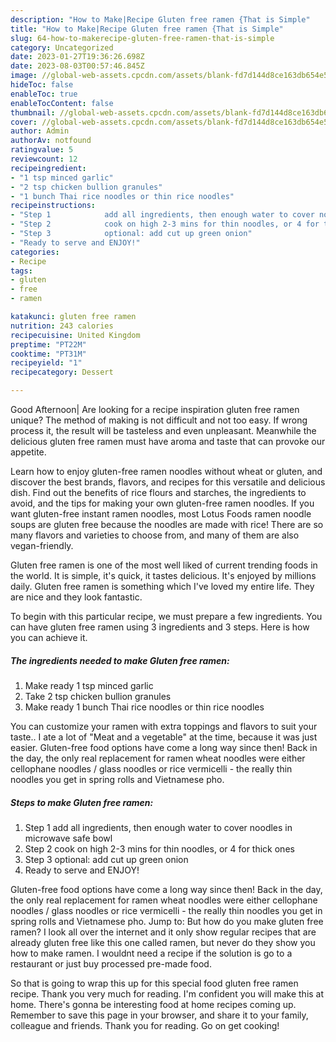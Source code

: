 ```yaml
---
description: "How to Make|Recipe Gluten free ramen {That is Simple"
title: "How to Make|Recipe Gluten free ramen {That is Simple"
slug: 64-how-to-makerecipe-gluten-free-ramen-that-is-simple
category: Uncategorized
date: 2023-01-27T19:36:26.698Z
date: 2023-08-03T00:57:46.845Z
image: //global-web-assets.cpcdn.com/assets/blank-fd7d144d8ce163db654e5a02c40b08a2775adb7897d16e4062681dc7e1b2800f.png
hideToc: false
enableToc: true
enableTocContent: false
thumbnail: //global-web-assets.cpcdn.com/assets/blank-fd7d144d8ce163db654e5a02c40b08a2775adb7897d16e4062681dc7e1b2800f.png
cover: //global-web-assets.cpcdn.com/assets/blank-fd7d144d8ce163db654e5a02c40b08a2775adb7897d16e4062681dc7e1b2800f.png
author: Admin
authorAv: notfound
ratingvalue: 5
reviewcount: 12
recipeingredient:
- "1 tsp minced garlic"
- "2 tsp chicken bullion granules"
- "1 bunch Thai rice noodles or thin rice noodles"
recipeinstructions:
- "Step 1            add all ingredients, then enough water to cover noodles in microwave safe bowl"
- "Step 2            cook on high 2-3 mins for thin noodles, or 4 for thick ones"
- "Step 3            optional: add cut up green onion"
- "Ready to serve and ENJOY!"
categories:
- Recipe
tags:
- gluten
- free
- ramen

katakunci: gluten free ramen 
nutrition: 243 calories
recipecuisine: United Kingdom
preptime: "PT22M"
cooktime: "PT31M"
recipeyield: "1"
recipecategory: Dessert

---
```



Good Afternoon| Are looking for a recipe inspiration gluten free ramen unique? The method of making is not difficult and not too easy. If wrong process it, the result will be tasteless and even unpleasant. Meanwhile the delicious gluten free ramen must have aroma and taste that can provoke our appetite.





Learn how to enjoy gluten-free ramen noodles without wheat or gluten, and discover the best brands, flavors, and recipes for this versatile and delicious dish. Find out the benefits of rice flours and starches, the ingredients to avoid, and the tips for making your own gluten-free ramen noodles. If you want gluten-free instant ramen noodles, most Lotus Foods ramen noodle soups are gluten free because the noodles are made with rice! There are so many flavors and varieties to choose from, and many of them are also vegan-friendly.

Gluten free ramen is one of the most well liked of current trending foods in the world. It is simple, it's quick, it tastes delicious. It's enjoyed by millions daily. Gluten free ramen is something which I've loved my entire life. They are nice and they look fantastic.


To begin with this particular recipe, we must prepare a few ingredients. You can have gluten free ramen using 3 ingredients and 3 steps. Here is how you can achieve it.

<!--inarticleads1-->

##### The ingredients needed to make Gluten free ramen:

1. Make ready 1 tsp minced garlic
1. Take 2 tsp chicken bullion granules
1. Make ready 1 bunch Thai rice noodles or thin rice noodles


You can customize your ramen with extra toppings and flavors to suit your taste.. I ate a lot of &#34;Meat and a vegetable&#34; at the time, because it was just easier. Gluten-free food options have come a long way since then! Back in the day, the only real replacement for ramen wheat noodles were either cellophane noodles / glass noodles or rice vermicelli - the really thin noodles you get in spring rolls and Vietnamese pho. 

<!--inarticleads2-->

##### Steps to make Gluten free ramen:

1. Step 1            add all ingredients, then enough water to cover noodles in microwave safe bowl
1. Step 2            cook on high 2-3 mins for thin noodles, or 4 for thick ones
1. Step 3            optional: add cut up green onion
1. Ready to serve and ENJOY!

Gluten-free food options have come a long way since then! Back in the day, the only real replacement for ramen wheat noodles were either cellophane noodles / glass noodles or rice vermicelli - the really thin noodles you get in spring rolls and Vietnamese pho. Jump to: But how do you make gluten free ramen? I look all over the internet and it only show regular recipes that are already gluten free like this one called ramen, but never do they show you how to make ramen. I wouldnt need a recipe if the solution is go to a restaurant or just buy processed pre-made food. 

So that is going to wrap this up for this special food gluten free ramen recipe. Thank you very much for reading. I'm confident you will make this at home. There's gonna be interesting food at home recipes coming up. Remember to save this page in your browser, and share it to your family, colleague and friends. Thank you for reading. Go on get cooking!
